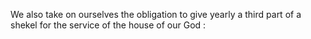 We also take on ourselves the obligation to give yearly a third part of a shekel for the service of the house of our God :
